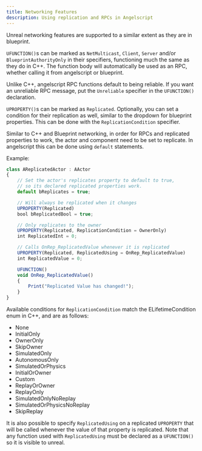 ```yaml
---
title: Networking Features
description: Using replication and RPCs in Angelscript
---
```


Unreal networking features are supported to a similar extent as they are in blueprint.

`UFUNCTION()`s can be marked as `NetMulticast`, `Client`, `Server` and/or `BlueprintAuthorityOnly`
in their specifiers, functioning much the same as they do in C++. The function body will
automatically be used as an RPC, whether calling it from angelscript or blueprint.

Unlike C++, angelscript RPC functions default to being reliable. If you want an unreliable
RPC message, put the `Unreliable` specifier in the `UFUNCTION()` declaration.

`UPROPERTY()`s can be marked as `Replicated`. Optionally, you can set a condition for
their replication as well, similar to the dropdown for blueprint properties. This can be
done with the `ReplicationCondition` specifier.

Similar to C++ and Blueprint networking, in order for RPCs and replicated properties to
work, the actor and component need to be set to replicate. In angelscript this can
be done using `default` statements.

Example:

```typescript
class AReplicatedActor : AActor
{
    // Set the actor's replicates property to default to true,
    // so its declared replicated properties work.
    default bReplicates = true;

    // Will always be replicated when it changes
    UPROPERTY(Replicated)
    bool bReplicatedBool = true;

    // Only replicates to the owner
    UPROPERTY(Replicated, ReplicationCondition = OwnerOnly)
    int ReplicatedInt = 0;

    // Calls OnRep_ReplicatedValue whenever it is replicated
    UPROPERTY(Replicated, ReplicatedUsing = OnRep_ReplicatedValue)
    int ReplicatedValue = 0;

    UFUNCTION()
    void OnRep_ReplicatedValue()
    {
        Print("Replicated Value has changed!");
    }
}
```

Available conditions for `ReplicationCondition` match the ELifetimeCondition enum in C++, and are as follows:

- None
- InitialOnly
- OwnerOnly
- SkipOwner
- SimulatedOnly
- AutonomousOnly
- SimulatedOrPhysics
- InitialOrOwner
- Custom
- ReplayOrOwner
- ReplayOnly
- SimulatedOnlyNoReplay
- SimulatedOrPhysicsNoReplay
- SkipReplay

It is also possible to specify `ReplicatedUsing` on a replicated `UPROPERTY` that will be called whenever
the value of that property is replicated. Note that any function used with `ReplicatedUsing` must be
declared as a `UFUNCTION()` so it is visible to unreal.
